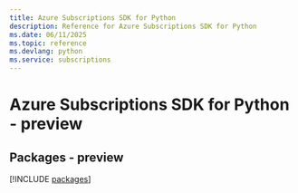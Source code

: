 ```yaml
---
title: Azure Subscriptions SDK for Python
description: Reference for Azure Subscriptions SDK for Python
ms.date: 06/11/2025
ms.topic: reference
ms.devlang: python
ms.service: subscriptions
---
```

# Azure Subscriptions SDK for Python - preview
## Packages - preview
[!INCLUDE [packages](subscriptions-index.md)]